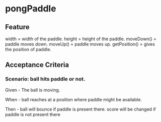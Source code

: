 # pongPaddle

## Feature

width = width of the paddle.
height = height of the paddle.
moveDown() = paddle moves down.
moveUp() = paddle moves up.
getPosition() = gives the position of paddle.

## Acceptance Criteria

### Scenario: ball hits paddle or not.

  Given - The ball is moving.

  When - ball reaches at a position where paddle might be available.

  Then - ball will bounce if paddle is present there.
  score will be changed if paddle is not present there
